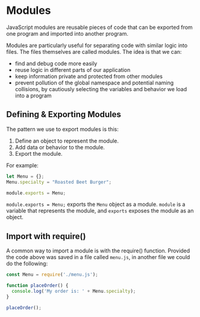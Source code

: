 # Modules

JavaScript modules are reusable pieces of code that can be exported from one program and imported into another program.

Modules are particularly useful for separating code with similar logic into files. The files themselves are called modules. The idea is that we can:

- find and debug code more easily
- reuse logic in different parts of our application
- keep information private and protected from other modules
- prevent pollution of the global namespace and potential naming collisions, by cautiously selecting the variables and behavior we load into a program


## Defining & Exporting Modules

The pattern we use to export modules is this:

1. Define an object to represent the module.
2. Add data or behavior to the module.
3. Export the module.

For example:

```javascript
let Menu = {};
Menu.specialty = "Roasted Beet Burger";

module.exports = Menu;
```

`module.exports = Menu;` exports the `Menu` object as a module. `module` is a variable that represents the module, and `exports` exposes the module as an object.


## Import with require()

A common way to import a module is with the require() function. Provided the code above was saved in a file called `menu.js`, in another file we could do the following:

```javascript
const Menu = require('./menu.js');

function placeOrder() {
  console.log('My order is: ' + Menu.specialty);
}

placeOrder();
```
